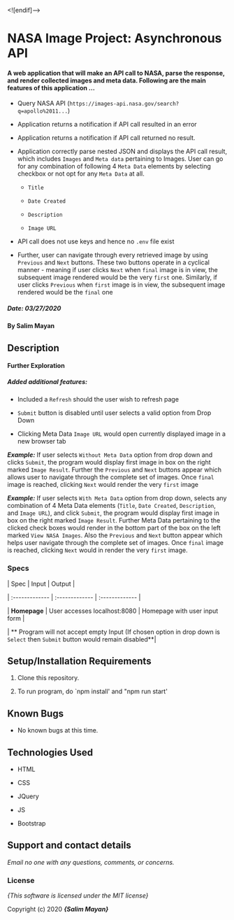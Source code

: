 <![endif]-->

# NASA Image Project: Asynchronous API

#### A web application that will make an API call to NASA, parse the response, and render collected images and meta data. Following are the main features of this application ...

-  Query NASA API (`https://images-api.nasa.gov/search?q=apollo%2011...`)

-  Application returns a notification if API call resulted in an error

-  Application returns a notification if API call returned no result.

-  Application correctly parse nested JSON and displays the API call result, which includes `Images` and `Meta data` pertaining to Images. User can go for any combination of following 4 `Meta Data` elements by selecting checkbox or not opt for any `Meta Data` at all. 
	-  `Title`

	-  `Date Created`

	-  `Description`

	-  `Image URL`

- API call does not use keys and hence no `.env` file exist

	
-  Further, user can navigate through every retrieved image by using `Previous` and `Next` buttons. These two buttons operate in a cyclical manner - meaning if user clicks `Next` when `final` image is in view, the subsequent image rendered would be the very `first` one. Similarly, if  user clicks `Previous` when `first` image is in view, the subsequent image rendered would be the `final` one

##### Date: **03/27/2020**

#### By **Salim Mayan**

## Description

#### Further Exploration

##### Added additional features:

-  Included a `Refresh` should the user wish to refresh page

-  `Submit` button is disabled until user selects a valid option from Drop Down

- Clicking Meta Data `Image URL` would open currently displayed image in a new browser tab

_**Example:**_ If user selects `Without Meta Data` option from drop down and clicks `Submit`, the program would display first image in box on the right marked `Image Result`. Further the `Previous` and `Next` buttons appear which allows user to navigate through the complete set of images. Once `final` image is reached, clicking `Next` would render the very `first` image

_**Example:**_ If user selects `With Meta Data` option from drop down, selects any combination of 4 Meta Data elements (`Title`, `Date Created`, `Description`, and `Image URL`), and click `Submit`, the program would display first image in box on the right marked `Image Result`. Further Meta Data pertaining to the clicked check boxes would render in the bottom part of the box on the left marked `View NASA Images`. Also the `Previous` and `Next` button appear which helps user navigate through the complete set of images. Once `final` image is reached, clicking `Next` would in render the very `first` image.

### Specs

| Spec | Input | Output |

| :------------- | :------------- | :------------- |

| **Homepage** | User accesses localhost:8080 | Homepage with user input form |

| ** Program will not accept empty Input (If chosen option in drop down is `Select` then `Submit` button would remain disabled**|

## Setup/Installation Requirements

1. Clone this repository.

2. To run program, do `npm install' and "npm run start'

## Known Bugs

* No known bugs at this time.

## Technologies Used

* HTML

* CSS

* JQuery

* JS

* Bootstrap

## Support and contact details

_Email no one with any questions, comments, or concerns._

### License

*{This software is licensed under the MIT license}*

Copyright (c) 2020 **_{Salim Mayan}_**
